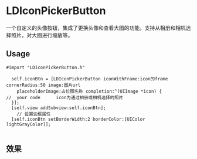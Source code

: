 # LDIconPickerButton
一个自定义的头像按钮，集成了更换头像和查看大图的功能。支持从相册和相机选择照片，对大图进行缩放等。
## Usage
```
#import "LDIconPickerButton.h"
```
```
  self.iconBtn = [LDIconPickerButton iconWithFrame:icon的frame cornerRadius:50 image:图片url 
    placeholderImage:占位图名称 completion:^(UIImage *icon) {
//  your code      icon为通过相册或相机选择的照片
  }];
  [self.view addSubview:self.iconBtn];
    // 设置边框属性
  [self.iconBtn setBorderWidth:2 borderColor:[UIColor lightGrayColor]];
    
```

## 效果
    
    
